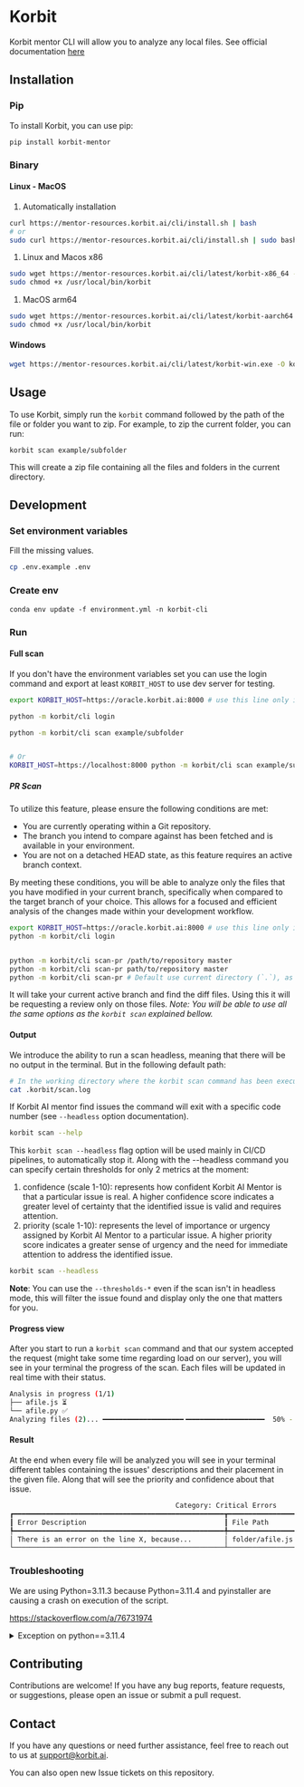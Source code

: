 # Korbit

Korbit mentor CLI will allow you to analyze any local files. See official documentation [here](https://docs.korbit.ai/cli/cli_quickstart)

## Installation

### Pip

To install Korbit, you can use pip:

```
pip install korbit-mentor
```

### Binary

#### Linux - MacOS

1. Automatically installation

```sh
curl https://mentor-resources.korbit.ai/cli/install.sh | bash
# or
sudo curl https://mentor-resources.korbit.ai/cli/install.sh | sudo bash
```

1. Linux and Macos x86

```sh
sudo wget https://mentor-resources.korbit.ai/cli/latest/korbit-x86_64 -O /usr/local/bin/korbit
sudo chmod +x /usr/local/bin/korbit
```

1. MacOS arm64

```sh
sudo wget https://mentor-resources.korbit.ai/cli/latest/korbit-aarch64 -O /usr/local/bin/korbit
sudo chmod +x /usr/local/bin/korbit
```

#### Windows

```sh
wget https://mentor-resources.korbit.ai/cli/latest/korbit-win.exe -O korbit.exe
```

## Usage

To use Korbit, simply run the `korbit` command followed by the path of the file or folder you want to zip. For example, to zip the current folder, you can run:

```
korbit scan example/subfolder
```

This will create a zip file containing all the files and folders in the current directory.

## Development

### Set environment variables

Fill the missing values.

```sh
cp .env.example .env
```

### Create env

```
conda env update -f environment.yml -n korbit-cli
```

### Run

#### Full scan

If you don't have the environment variables set you can use the login command and export at least `KORBIT_HOST` to use dev server for testing.

```sh
export KORBIT_HOST=https://oracle.korbit.ai:8000 # use this line only if you test on dev

python -m korbit/cli login

python -m korbit/cli scan example/subfolder


# Or
KORBIT_HOST=https://localhost:8000 python -m korbit/cli scan example/subfolder
```

##### PR Scan

To utilize this feature, please ensure the following conditions are met:

- You are currently operating within a Git repository.
- The branch you intend to compare against has been fetched and is available in your environment.
- You are not on a detached HEAD state, as this feature requires an active branch context.

By meeting these conditions, you will be able to analyze only the files that you have modified in your current branch, specifically when compared to the target branch of your choice. This allows for a focused and efficient analysis of the changes made within your development workflow.

```sh
export KORBIT_HOST=https://oracle.korbit.ai:8000 # use this line only if you test on dev
python -m korbit/cli login


python -m korbit/cli scan-pr /path/to/repository master
python -m korbit/cli scan-pr path/to/repository master
python -m korbit/cli scan-pr # Default use current directory (`.`), as the repository and `master` as the base branch
```

It will take your current active branch and find the diff files. Using this it will be requesting a review only on those files.
_Note: You will be able to use all the same options as the `korbit scan` explained bellow._

#### Output

We introduce the ability to run a scan headless, meaning that there will be no output in the terminal. But in the following default path:

```sh
# In the working directory where the korbit scan command has been executed.
cat .korbit/scan.log
```

If Korbit AI mentor find issues the command will exit with a specific code number (see `--headless` option documentation).

```sh
korbit scan --help
```

This `korbit scan --headless` flag option will be used mainly in CI/CD pipelines, to automatically stop it.
Along with the --headless command you can specify certain thresholds for only 2 metrics at the moment:

1. confidence (scale 1-10): represents how confident Korbit AI Mentor is that a particular issue is real. A higher confidence score indicates a greater level of certainty that the identified issue is valid and requires attention.
1. priority (scale 1-10): represents the level of importance or urgency assigned by Korbit AI Mentor to a particular issue. A higher priority score indicates a greater sense of urgency and the need for immediate attention to address the identified issue.

```sh
korbit scan --headless
```

**Note**: You can use the `--thresholds-*` even if the scan isn't in headless mode, this will filter the issue found and display only the one that matters for you.

#### Progress view

After you start to run a `korbit scan` command and that our system accepted the request (might take some time regarding load on our server), you will see in your terminal the progress of the scan. Each files will be updated in real time with their status.

```sh
Analysis in progress (1/1)
├── afile.js ⏳
└── afile.py ✅
Analyzing files (2)... ━━━━━━━━━━━━━━━━━━━━╺━━━━━━━━━━━━━━━━━━━  50% -:--:--
```

#### Result

At the end when every file will be analyzed you will see in your terminal different tables containing the issues' descriptions and their placement in the given file. Along that will see the priority and confidence about that issue.

```sh
                                         Category: Critical Errors
┏━━━━━━━━━━━━━━━━━━━━━━━━━━━━━━━━━━━━━━━━━━━━━━━━━━━━┳━━━━━━━━━━━━━━━━━━━━━━━━━━━━┳━━━━━━━━━━━━┳━━━━━━━━━━┓
┃ Error Description                                  ┃ File Path                  ┃ Confidence ┃ Priority ┃
┡━━━━━━━━━━━━━━━━━━━━━━━━━━━━━━━━━━━━━━━━━━━━━━━━━━━━╇━━━━━━━━━━━━━━━━━━━━━━━━━━━━╇━━━━━━━━━━━━╇━━━━━━━━━━┩
│ There is an error on the line X, because...        │ folder/afile.js            │ 10         │ 9        │
└────────────────────────────────────────────────────┴────────────────────────────┴────────────┴──────────┘
```

### Troubleshooting

We are using Python=3.11.3 because Python=3.11.4 and pyinstaller are causing a crash on execution of the script.

https://stackoverflow.com/a/76731974

<details>
<summary>Exception on python==3.11.4</summary>

```
❯ dist/korbit example/subfolder
[8650] Module object for pyimod02_importers is NULL!
Traceback (most recent call last):
  File "PyInstaller/loader/pyimod02_importers.py", line 22, in <module>
  File "pathlib.py", line 14, in <module>
  File "urllib/parse.py", line 40, in <module>
ModuleNotFoundError: No module named 'ipaddress'
Traceback (most recent call last):
  File "PyInstaller/loader/pyiboot01_bootstrap.py", line 17, in <module>
ModuleNotFoundError: No module named 'pyimod02_importers'
[8650] Failed to execute script 'pyiboot01_bootstrap' due to unhandled exception!
```

</details>

## Contributing

Contributions are welcome! If you have any bug reports, feature requests, or suggestions, please open an issue or submit a pull request.

## Contact

If you have any questions or need further assistance, feel free to reach out to us at [support@korbit.ai](mailto:support@korbit.ai).

You can also open new Issue tickets on this repository.
